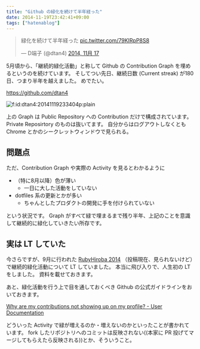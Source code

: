 ```yaml
---
title: "Github の緑化を続けて半年経った"
date: 2014-11-19T23:42:41+09:00
tags: ["hatenablog"]
---
```


<blockquote class="twitter-tweet" lang="ja"><p>緑化を続けて半年経った <a href="http://t.co/79KIRpP8S8">pic.twitter.com/79KIRpP8S8</a></p>&mdash; D端子 (@dtan4) <a href="https://twitter.com/dtan4/status/534357868812566529">2014, 11月 17</a></blockquote>
<script async src="//platform.twitter.com/widgets.js" charset="utf-8"></script>

5月頃から、「継続的緑化活動」と称して Github の Contribution Graph を埋めるというのを続けています。
そしてつい先日、継続日数 (Current streak) が180日、つまり半年を越えました。
めでたい。

https://github.com/dtan4<p><span itemscope itemtype="http://schema.org/Photograph"><img src="http://cdn-ak.f.st-hatena.com/images/fotolife/d/dtan4/20141119/20141119233404.png" alt="f:id:dtan4:20141119233404p:plain" title="f:id:dtan4:20141119233404p:plain" class="hatena-fotolife" itemprop="image"></span></p>

上の Graph は Public Repository への Contribution だけで構成されています。
Private Reposirtory のものは抜いてます。
自分からはログアウトしなくとも Chrome とかのシークレットウィンドウで見られる。

## 問題点

ただ、Contribution Graph や実際の Activity を見るとわかるように

* （特に8月以降）色が薄い
  * 一日に大した活動をしていない
* dotfiles 系の更新とかが多い
  * ちゃんとしたプロダクトの開発に手を付けられていない

という状況です。
Graph がすべて緑で埋まるまで残り半年、上記のことを意識して継続的に緑化していきたい所存です。

## 実は LT していた

今さらですが、9月に行われた [RubyHiroba 2014](http://rubyhiroba.org/) （投稿現在、見られないけど）で継続的緑化活動について LT していました。
本当に飛び入りで、人生初の LT をしました。
資料を載せておきます。

<script async class="speakerdeck-embed" data-id="7932e2c0238b01328db212917f3c7eff" data-ratio="1.33333333333333" src="//speakerdeck.com/assets/embed.js"></script>

あと、緑化活動を行う上で目を通しておくべき Github の公式ガイドラインをおいておきます。

[Why are my contributions not showing up on my profile? - User Documentation](https://help.github.com/articles/why-are-my-contributions-not-showing-up-on-my-profile/)

どういった Activity で緑が増えるのか・増えないのかといったことが書かれています。
fork したリポジトリへのコミットは反映されない((本家に PR 投げてマージしてもらえたら反映される))とか、そういうこと。
